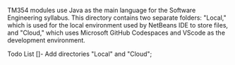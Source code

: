 TM354 modules use Java as the main language for the Software Engineering syllabus. This directory contains two separate folders: "Local," which is used for the local environment used by NetBeans IDE to store files, and "Cloud," which uses Microsoft GitHub Codespaces and VScode as the development environment.

Todo List
[]- Add directories "Local" and "Cloud";
